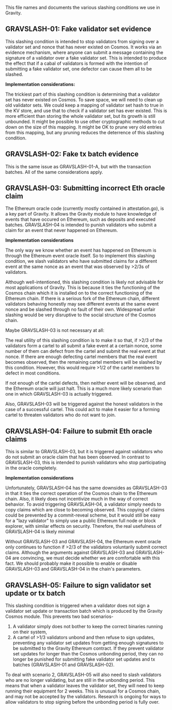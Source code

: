 This file names and documents the various slashing conditions we use in Gravity.

## GRAVSLASH-01: Fake validator set evidence

This slashing condition is intended to stop validators from signing over a validator set and nonce that has never existed on Cosmos. It works via an evidence mechanism, where anyone can submit a message containing the signature of a validator over a fake validator set. This is intended to produce the effect that if a cabal of validators is formed with the intention of submitting a fake validator set, one defector can cause them all to be slashed.

**Implementation considerations:**

The trickiest part of this slashing condition is determining that a validator set has never existed on Cosmos. To save space, we will need to clean up old validator sets. We could keep a mapping of validator set hash to true in the KV store, and use that to check if a validator set has ever existed. This is more efficient than storing the whole validator set, but its growth is still unbounded. It might be possible to use other cryptographic methods to cut down on the size of this mapping. It might be OK to prune very old entries from this mapping, but any pruning reduces the deterrence of this slashing condition.

## GRAVSLASH-02: Fake tx batch evidence

This is the same issue as GRAVSLASH-01-A, but with the transaction batches. All of the same considerations apply.

## GRAVSLASH-03: Submitting incorrect Eth oracle claim

The Ethereum oracle code (currently mostly contained in attestation.go), is a key part of Gravity. It allows the Gravity module to have knowledge of events that have occured on Ethereum, such as deposits and executed batches. GRAVSLASH-04 is intended to punish validators who submit a claim for an event that never happened on Ethereum.

**Implementation considerations**

The only way we know whether an event has happened on Ethereum is through the Ethereum event oracle itself. So to implement this slashing condition, we slash validators who have submitted claims for a different event at the same nonce as an event that was observed by >2/3s of validators.

Although well-intentioned, this slashing condition is likely not advisable for most applications of Gravity. This is because it ties the functioning of the Cosmos chain which it is installed on to the correct functioning of the Ethereum chain. If there is a serious fork of the Ethereum chain, different validators behaving honestly may see different events at the same event nonce and be slashed through no fault of their own. Widespread unfair slashing would be very disruptive to the social structure of the Cosmos chain.

Maybe GRAVSLASH-03 is not necessary at all:

The real utility of this slashing condition is to make it so that, if >2/3 of the validators form a cartel to all submit a fake event at a certain nonce, some number of them can defect from the cartel and submit the real event at that nonce. If there are enough defecting cartel members that the real event becomes observed, then the remaining cartel members will be slashed by this condition. However, this would require >1/2 of the cartel members to defect in most conditions. 

If not enough of the cartel defects, then neither event will be observed, and the Ethereum oracle will just halt. This is a much more likely scenario than one in which GRAVSLASH-03 is actually triggered.

Also, GRAVSLASH-03 will be triggered against the honest validators in the case of a successful cartel. This could act to make it easier for a forming cartel to threaten validators who do not want to join.

## GRAVSLASH-04: Failure to submit Eth oracle claims

This is similar to GRAVSLASH-03, but it is triggered against validators who do not submit an oracle claim that has been observed. In contrast to GRAVSLASH-03, this is intended to punish validators who stop participating in the oracle completely. 

**Implementation considerations**

Unfortunately, GRAVSLASH-04 has the same downsides as GRAVSLASH-03 in that it ties the correct operation of the Cosmos chain to the Ethereum chain. Also, it likely does not incentivize much in the way of correct behavior. To avoid triggering GRAVSLASH-04, a validator simply needs to copy claims which are close to becoming observed. This copying of claims could be prevented by a commit-reveal scheme, but it would still be easy for a "lazy validator" to simply use a public Ethereum full node or block explorer, with similar effects on security. Therefore, the real usefulness of GRAVSLASH-04 is likely minimal

Without GRAVSLASH-03 and GRAVSLASH-04, the Ethereum event oracle only continues to function if >2/3 of the validators voluntarily submit correct claims. Although the arguments against GRAVSLASH-03 and GRAVSLASH-04 are convincing, we must decide whether we are comfortable with this fact. We should probably make it possible to enable or disable GRAVSLASH-03 and GRAVSLASH-04 in the chain's parameters.

## GRAVSLASH-05: Failure to sign validator set update or tx batch

This slashing condition is triggered when a validator does not sign a validator set update or transaction batch which is produced by the Gravity Cosmos module. This prevents two bad scenarios- 

1. A validator simply does not bother to keep the correct binaries running on their system,
2. A cartel of >1/3 validators unbond and then refuse to sign updates, preventing any validator set updates from getting enough signatures to be submitted to the Gravity Ethereum contract. If they prevent validator set updates for longer than the Cosmos unbonding period, they can no longer be punished for submitting fake validator set updates and tx batches (GRAVSLASH-01 and GRAVSLASH-02). 

To deal with scenario 2, GRAVSLASH-05 will also need to slash validators who are no longer validating, but are still in the unbonding period. This means that when a validator leaves the validator set, they will need to keep running their equipment for 2 weeks. This is unusual for a Cosmos chain, and may not be accepted by the validators. Research is ongoing for ways to allow validators to stop signing before the unbonding period is fully over.